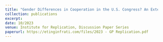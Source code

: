 ```yaml
---
title: "Gender Differences in Cooperation in the U.S. Congress? An Extension of Gagliarducci and Paserman (2022)"
collection: publications
excerpt: 
date: 10/2023
venue: Institute for Replication, Discussion Paper Series
paperurl: https://etinginfrati.com/files/2023 - GP Replication.pdf
---
```


